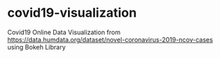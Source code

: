 # covid19-visualization
Covid19 Online Data Visualization from https://data.humdata.org/dataset/novel-coronavirus-2019-ncov-cases using Bokeh Library
